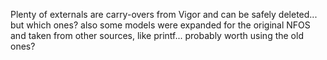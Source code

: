 Plenty of externals are carry-overs from Vigor and can be safely deleted... but which ones?
also some models were expanded for the original NFOS and taken from other sources, like printf... probably worth using the old ones?
